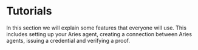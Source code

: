 # Tutorials

In this section we will explain some features that everyone will use. This
includes setting up your Aries agent, creating a connection between Aries
agents, issuing a credential and verifying a proof.

